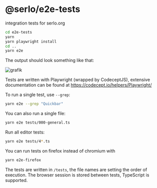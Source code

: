 # @serlo/e2e-tests

integration tests for serlo.org

```sh
cd e2e-tests
yarn
yarn playwright install
cd ..
yarn e2e
```

The output should look something like that:

![grafik](https://user-images.githubusercontent.com/13507950/210520199-ad502693-8f84-4956-9417-f750a243911d.png)

Tests are written with Playwright (wrapped by CodeceptJS), extensive documentation can be found at https://codecept.io/helpers/Playwright/

To run a single test, use `--grep`:

```sh
yarn e2e --grep "Quickbar"
```

You can also run a single file:

```sh
yarn e2e tests/000-general.ts
```

Run all editor tests:

```sh
yarn e2e tests/4*.ts
```

You can run tests on firefox instead of chromium with

```sh
yarn e2e-firefox
```

The tests are written in `/tests`, the file names are setting the order of execution. The browser session is stored between tests, TypeScript is supported.
